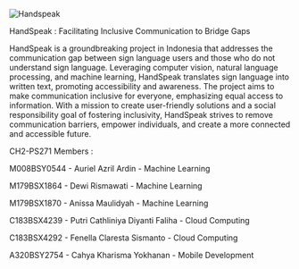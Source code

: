 ![Handspeak](https://github.com/cathliniya/HandSpeak-Capstone/assets/122766235/d4fa4555-3627-4b67-9dc1-38a754faf2d1)

HandSpeak  : Facilitating Inclusive Communication to Bridge Gaps

HandSpeak is a groundbreaking project in Indonesia that addresses the communication gap between sign language users and those who do not understand sign language. Leveraging computer vision, natural language processing, and machine learning, HandSpeak translates sign language into written text, promoting accessibility and awareness. The project aims to make communication inclusive for everyone, emphasizing equal access to information. With a mission to create user-friendly solutions and a social responsibility goal of fostering inclusivity, HandSpeak strives to remove communication barriers, empower individuals, and create a more connected and accessible future.

CH2-PS271 Members :

M008BSY0544 - Auriel Azril Ardin - Machine Learning

M179BSX1864 - Dewi Rismawati - Machine Learning

M179BSX1870 - Anissa Maulidyah - Machine Learning

C183BSX4239 - Putri Cathliniya Diyanti Faliha - Cloud Computing

C183BSX4292 - Fenella Claresta Sismanto - Cloud Computing 

A320BSY2754 - Cahya Kharisma Yokhanan - Mobile Development
